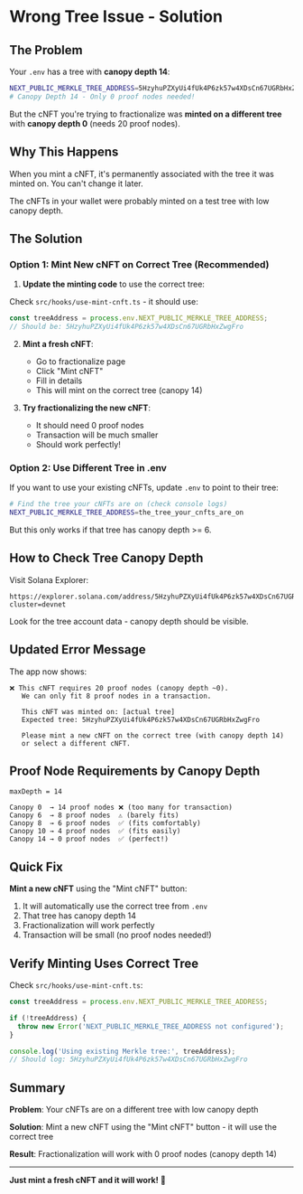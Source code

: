# Wrong Tree Issue - Solution

## The Problem

Your `.env` has a tree with **canopy depth 14**:
```bash
NEXT_PUBLIC_MERKLE_TREE_ADDRESS=5HzyhuPZXyUi4fUk4P6zk57w4XDsCn67UGRbHxZwgFro
# Canopy Depth 14 - Only 0 proof nodes needed!
```

But the cNFT you're trying to fractionalize was **minted on a different tree** with **canopy depth 0** (needs 20 proof nodes).

## Why This Happens

When you mint a cNFT, it's permanently associated with the tree it was minted on. You can't change it later.

The cNFTs in your wallet were probably minted on a test tree with low canopy depth.

## The Solution

### Option 1: Mint New cNFT on Correct Tree (Recommended)

1. **Update the minting code** to use the correct tree:

Check `src/hooks/use-mint-cnft.ts` - it should use:
```typescript
const treeAddress = process.env.NEXT_PUBLIC_MERKLE_TREE_ADDRESS;
// Should be: 5HzyhuPZXyUi4fUk4P6zk57w4XDsCn67UGRbHxZwgFro
```

2. **Mint a fresh cNFT**:
   - Go to fractionalize page
   - Click "Mint cNFT"
   - Fill in details
   - This will mint on the correct tree (canopy 14)

3. **Try fractionalizing the new cNFT**:
   - It should need 0 proof nodes
   - Transaction will be much smaller
   - Should work perfectly!

### Option 2: Use Different Tree in .env

If you want to use your existing cNFTs, update `.env` to point to their tree:

```bash
# Find the tree your cNFTs are on (check console logs)
NEXT_PUBLIC_MERKLE_TREE_ADDRESS=the_tree_your_cnfts_are_on
```

But this only works if that tree has canopy depth >= 6.

## How to Check Tree Canopy Depth

Visit Solana Explorer:
```
https://explorer.solana.com/address/5HzyhuPZXyUi4fUk4P6zk57w4XDsCn67UGRbHxZwgFro?cluster=devnet
```

Look for the tree account data - canopy depth should be visible.

## Updated Error Message

The app now shows:
```
❌ This cNFT requires 20 proof nodes (canopy depth ~0).
   We can only fit 8 proof nodes in a transaction.

   This cNFT was minted on: [actual tree]
   Expected tree: 5HzyhuPZXyUi4fUk4P6zk57w4XDsCn67UGRbHxZwgFro

   Please mint a new cNFT on the correct tree (with canopy depth 14)
   or select a different cNFT.
```

## Proof Node Requirements by Canopy Depth

```
maxDepth = 14

Canopy 0  → 14 proof nodes ❌ (too many for transaction)
Canopy 6  → 8 proof nodes  ⚠️ (barely fits)
Canopy 8  → 6 proof nodes  ✅ (fits comfortably)
Canopy 10 → 4 proof nodes  ✅ (fits easily)
Canopy 14 → 0 proof nodes  ✅ (perfect!)
```

## Quick Fix

**Mint a new cNFT** using the "Mint cNFT" button:
1. It will automatically use the correct tree from `.env`
2. That tree has canopy depth 14
3. Fractionalization will work perfectly
4. Transaction will be small (no proof nodes needed!)

## Verify Minting Uses Correct Tree

Check `src/hooks/use-mint-cnft.ts`:

```typescript
const treeAddress = process.env.NEXT_PUBLIC_MERKLE_TREE_ADDRESS;

if (!treeAddress) {
  throw new Error('NEXT_PUBLIC_MERKLE_TREE_ADDRESS not configured');
}

console.log('Using existing Merkle tree:', treeAddress);
// Should log: 5HzyhuPZXyUi4fUk4P6zk57w4XDsCn67UGRbHxZwgFro
```

## Summary

**Problem**: Your cNFTs are on a different tree with low canopy depth

**Solution**: Mint a new cNFT using the "Mint cNFT" button - it will use the correct tree

**Result**: Fractionalization will work with 0 proof nodes (canopy depth 14)

---

**Just mint a fresh cNFT and it will work!** 🎉
